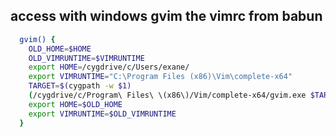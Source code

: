 ## access with windows gvim the vimrc from babun 
```sh
  gvim() {
    OLD_HOME=$HOME
    OLD_VIMRUNTIME=$VIMRUNTIME
    export HOME=/cygdrive/c/Users/exane/
    export VIMRUNTIME="C:\Program Files (x86)\Vim\complete-x64"
    TARGET=$(cygpath -w $1)
    (/cygdrive/c/Program\ Files\ \(x86\)/Vim/complete-x64/gvim.exe $TARGET &)
    export HOME=$OLD_HOME
    export VIMRUNTIME=$OLD_VIMRUNTIME
  }
```
